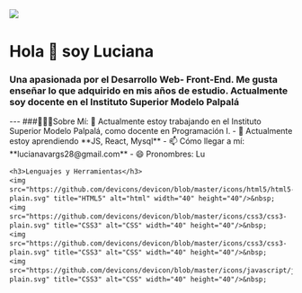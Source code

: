 <div id=" header" aling="center">
    <img src="https://media.giphy.com/media/2IudUHdI075HL02Pkk/giphy.gif" width="200"/>
    <h1 aling=" center">Hola 👋 soy Luciana </h1>
    <h3 aling="center">Una apasionada por el Desarrollo Web- Front-End. Me gusta enseñar lo que adquirido en mis años de estudio.
    Actualmente soy docente en el Instituto Superior Modelo Palpalá</h3>
---
    ###👩🏻‍💻Sobre Mí:
    🔭 Actualmente estoy trabajando en el Instituto Superior Modelo Palpalá, como docente en Programación I.
    - 🌱 Actualmente estoy aprendiendo **JS, React, Mysql** 
    - 📫 Cómo llegar a mí: **lucianavargs28@gmail.com**
    - 😄 Pronombres: Lu

    <h3>Lenguajes y Herramientas</h3>
    <img src="https://github.com/devicons/devicon/blob/master/icons/html5/html5-plain.svg" title="HTML5" alt="html" width="40" height="40"/>&nbsp;
    <img src="https://github.com/devicons/devicon/blob/master/icons/css3/css3-plain.svg" title="CSS3" alt="CSS" width="40" height="40"/>&nbsp;
    <img src="https://github.com/devicons/devicon/blob/master/icons/css3/css3-plain.svg" title="CSS3" alt="CSS" width="40" height="40"/>&nbsp;
    <img src="https://github.com/devicons/devicon/blob/master/icons/javascript/javascript-plain.svg" title="CSS3" alt="CSS" width="40" height="40"/>&nbsp;

 </div>
